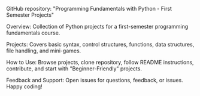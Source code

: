 GitHub repository: "Programming Fundamentals with Python - First Semester Projects"

Overview: Collection of Python projects for a first-semester programming fundamentals course.

Projects: Covers basic syntax, control structures, functions, data structures, file handling, and mini-games.

How to Use: Browse projects, clone repository, follow README instructions, contribute, and start with "Beginner-Friendly" projects.

Feedback and Support: Open issues for questions, feedback, or issues. Happy coding!
